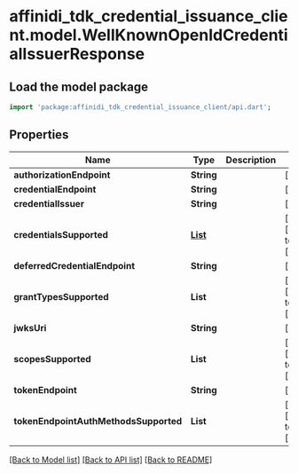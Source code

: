 # affinidi_tdk_credential_issuance_client.model.WellKnownOpenIdCredentialIssuerResponse

## Load the model package

```dart
import 'package:affinidi_tdk_credential_issuance_client/api.dart';
```

## Properties

| Name                                  | Type                                                                                                                | Description | Notes                            |
| ------------------------------------- | ------------------------------------------------------------------------------------------------------------------- | ----------- | -------------------------------- |
| **authorizationEndpoint**             | **String**                                                                                                          |             | [optional]                       |
| **credentialEndpoint**                | **String**                                                                                                          |             | [optional]                       |
| **credentialIssuer**                  | **String**                                                                                                          |             | [optional]                       |
| **credentialsSupported**              | [**List<CreateIssuanceConfigInputCredentialSupportedInner>**](CreateIssuanceConfigInputCredentialSupportedInner.md) |             | [optional] [default to const []] |
| **deferredCredentialEndpoint**        | **String**                                                                                                          |             | [optional]                       |
| **grantTypesSupported**               | **List<String>**                                                                                                    |             | [optional] [default to const []] |
| **jwksUri**                           | **String**                                                                                                          |             | [optional]                       |
| **scopesSupported**                   | **List<String>**                                                                                                    |             | [optional] [default to const []] |
| **tokenEndpoint**                     | **String**                                                                                                          |             | [optional]                       |
| **tokenEndpointAuthMethodsSupported** | **List<String>**                                                                                                    |             | [optional] [default to const []] |

[[Back to Model list]](../README.md#documentation-for-models) [[Back to API list]](../README.md#documentation-for-api-endpoints) [[Back to README]](../README.md)
